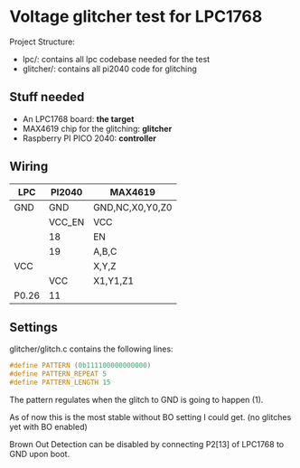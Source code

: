 # Voltage glitcher test for LPC1768

Project Structure:

 - lpc/: contains all lpc codebase needed for the test
 - glitcher/: contains all pi2040 code for glitching

## Stuff needed


- An LPC1768 board: **the target**
- MAX4619 chip for the glitching: **glitcher**
- Raspberry PI PICO 2040: **controller**


## Wiring

| LPC | PI2040 | MAX4619         |
|---|---|-----------------|
| GND | GND | GND,NC,X0,Y0,Z0 |
|  | VCC_EN | VCC             |
|  | 18 | EN              |
|  | 19 | A,B,C           |
| VCC |  | X,Y,Z           |
|  | VCC | X1,Y1,Z1        |
| P0.26 | 11 |                 |


## Settings

glitcher/glitch.c contains the following lines:

```c
#define PATTERN (0b111100000000000)
#define PATTERN_REPEAT 5
#define PATTERN_LENGTH 15
```

The pattern regulates when the glitch to GND is going to happen (1).

As of now this is the most stable without BO setting I could get. (no glitches yet with BO enabled)

Brown Out Detection can be disabled by connecting P2[13] of LPC1768 to GND upon boot.

